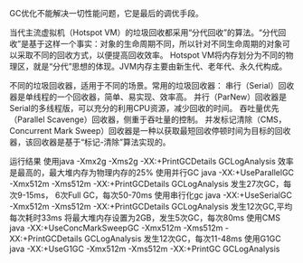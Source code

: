 GC优化不能解决一切性能问题，它是最后的调优手段。

当代主流虚拟机（Hotspot VM）的垃圾回收都采用“分代回收”的算法。“分代回收”是基于这样一个事实：对象的生命周期不同，所以针对不同生命周期的对象可以采取不同的回收方式，以便提高回收效率。
Hotspot VM将内存划分为不同的物理区，就是“分代”思想的体现。JVM内存主要由新生代、老年代、永久代构成。

不同的垃圾回收器，适用于不同的场景。常用的垃圾回收器：
串行（Serial）回收器是单线程的一个回收器，简单、易实现、效率高。
并行（ParNew）回收器是Serial的多线程版，可以充分的利用CPU资源，减少回收的时间。
吞吐量优先（Parallel Scavenge）回收器，侧重于吞吐量的控制。
并发标记清除（CMS，Concurrent Mark Sweep）回收器是一种以获取最短回收停顿时间为目标的回收器，该回收器是基于“标记-清除”算法实现的。

运行结果
使用java -Xmx2g -Xms2g -XX:+PrintGCDetails GCLogAnalysis 效率是最高的，最大堆内存为物理内存的25%
使用并行GC java -XX:+UseParallelGC -Xmx512m -Xms512m -XX:+PrintGCDetails GCLogAnalysis 发生27次GC，每次9-15ms， 6次Full GC，每次50-70ms
使用串行化gc java -XX:+UseSerialGC -Xmx512m -Xms512m -XX:+PrintGCDetails GCLogAnalysis 发生12次GC,平均每次耗时33ms 将最大堆内存设置为2GB，发生5次GC，每次80ms
使用CMS java -XX:+UseConcMarkSweepGC -Xmx512m -Xms512m -XX:+PrintGCDetails GCLogAnalysis 发生12次GC，每次11-48ms
使用G1GC java -XX:+UseG1GC -Xmx512m -Xms512m -XX:+PrintGC GCLogAnalysis